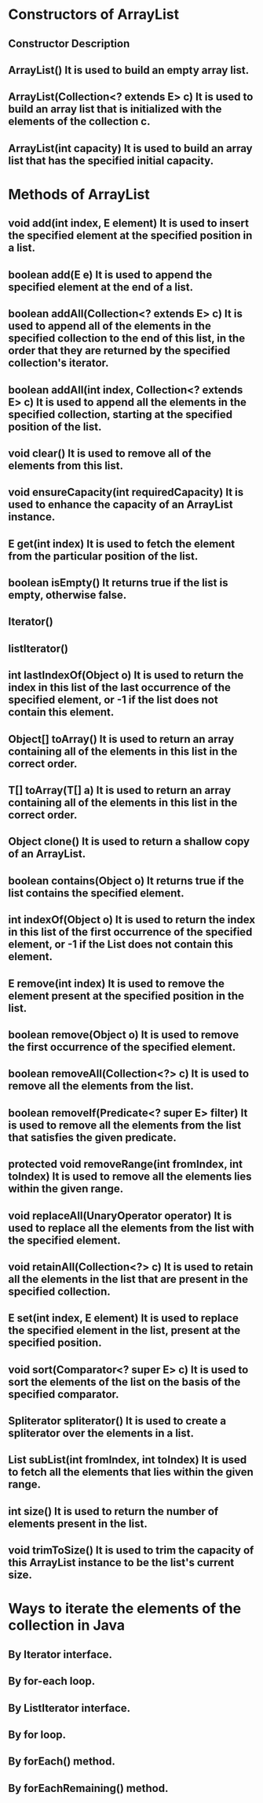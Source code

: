 # Constructors of ArrayList
## Constructor 	Description
## ArrayList() 	It is used to build an empty array list.
## ArrayList(Collection<? extends E> c) 	It is used to build an array list that is initialized with the elements of the collection c.
## ArrayList(int capacity) 	It is used to build an array list that has the specified initial capacity. 

# Methods of ArrayList
## void add(int index, E element) 	It is used to insert the specified element at the specified position in a list.
## boolean add(E e) 	It is used to append the specified element at the end of a list.
## boolean addAll(Collection<? extends E> c) 	It is used to append all of the elements in the specified collection to the end of this list, in the order that they are returned by the specified collection's iterator.
## boolean addAll(int index, Collection<? extends E> c) 	It is used to append all the elements in the specified collection, starting at the specified position of the list.
## void clear() 	It is used to remove all of the elements from this list.
## void ensureCapacity(int requiredCapacity) 	It is used to enhance the capacity of an ArrayList instance.
## E get(int index) 	It is used to fetch the element from the particular position of the list.
## boolean isEmpty() 	It returns true if the list is empty, otherwise false.
## Iterator() 	
## listIterator() 	
## int lastIndexOf(Object o) 	It is used to return the index in this list of the last occurrence of the specified element, or -1 if the list does not contain this element.
## Object[] toArray() 	It is used to return an array containing all of the elements in this list in the correct order.
## <T> T[] toArray(T[] a) 	It is used to return an array containing all of the elements in this list in the correct order.
## Object clone() 	It is used to return a shallow copy of an ArrayList.
## boolean contains(Object o) 	It returns true if the list contains the specified element.
## int indexOf(Object o) 	It is used to return the index in this list of the first occurrence of the specified element, or -1 if the List does not contain this element.
## E remove(int index) 	It is used to remove the element present at the specified position in the list.
## boolean remove(Object o) 	It is used to remove the first occurrence of the specified element.
## boolean removeAll(Collection<?> c) 	It is used to remove all the elements from the list.
## boolean removeIf(Predicate<? super E> filter) 	It is used to remove all the elements from the list that satisfies the given predicate.
## protected void removeRange(int fromIndex, int toIndex) 	It is used to remove all the elements lies within the given range.
## void replaceAll(UnaryOperator<E> operator) 	It is used to replace all the elements from the list with the specified element.
## void retainAll(Collection<?> c) 	It is used to retain all the elements in the list that are present in the specified collection.
## E set(int index, E element) 	It is used to replace the specified element in the list, present at the specified position.
## void sort(Comparator<? super E> c) 	It is used to sort the elements of the list on the basis of the specified comparator.
## Spliterator<E> spliterator() 	It is used to create a spliterator over the elements in a list.
## List<E> subList(int fromIndex, int toIndex) 	It is used to fetch all the elements that lies within the given range.
## int size() 	It is used to return the number of elements present in the list.
## void trimToSize() 	It is used to trim the capacity of this ArrayList instance to be the list's current size.

# Ways to iterate the elements of the collection in Java
##  By Iterator interface.
## By for-each loop.
##  By ListIterator interface.
##  By for loop.
##  By forEach() method.
##  By forEachRemaining() method.


